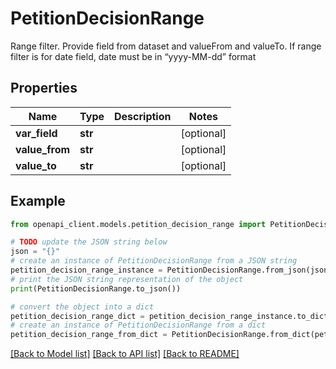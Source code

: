 # PetitionDecisionRange

Range filter. Provide field from dataset and valueFrom and valueTo. If range filter is for date field, date must be in “yyyy-MM-dd” format

## Properties

Name | Type | Description | Notes
------------ | ------------- | ------------- | -------------
**var_field** | **str** |  | [optional] 
**value_from** | **str** |  | [optional] 
**value_to** | **str** |  | [optional] 

## Example

```python
from openapi_client.models.petition_decision_range import PetitionDecisionRange

# TODO update the JSON string below
json = "{}"
# create an instance of PetitionDecisionRange from a JSON string
petition_decision_range_instance = PetitionDecisionRange.from_json(json)
# print the JSON string representation of the object
print(PetitionDecisionRange.to_json())

# convert the object into a dict
petition_decision_range_dict = petition_decision_range_instance.to_dict()
# create an instance of PetitionDecisionRange from a dict
petition_decision_range_from_dict = PetitionDecisionRange.from_dict(petition_decision_range_dict)
```
[[Back to Model list]](../README.md#documentation-for-models) [[Back to API list]](../README.md#documentation-for-api-endpoints) [[Back to README]](../README.md)


